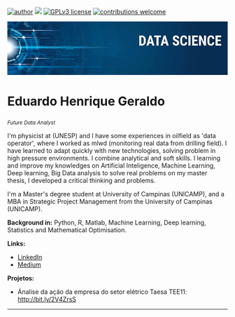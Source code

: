 [![author](https://img.shields.io/badge/author-ehgeraldo-red.svg)](https://www.linkedin.com/in/mlwdfieldengineer) [![](https://img.shields.io/badge/python-3.7+-blue.svg)](https://www.python.org/downloads/release/python-365/) [![GPLv3 license](https://img.shields.io/badge/License-GPLv3-blue.svg)](http://perso.crans.org/besson/LICENSE.html) [![contributions welcome](https://img.shields.io/badge/contributions-welcome-brightgreen.svg?style=flat)](https://github.com/carlosfab/data_science/issues)

<p align="center">
  <img src="banner.png" >
</p>

# Eduardo Henrique Geraldo
<sub>*Future Data Analyst* </sub>

I'm physicist at (UNESP) and I have some experiences in oilfield as 'data operator', where I worked as mlwd (monitoring real data from drilling field). I have learned to adapt quickly with new technologies, solving problem in high pressure environments. I combine analytical and soft skills. I learning and improve my knowledges on Artificial Inteligence, Machine Learning, Deep learning, Big Data analysis to solve real problems on my master thesis, I developed a critical thinking and problems.

I'm a Master's degree student at University of Campinas (UNICAMP), and a MBA in Strategic Project Management from the University of Campinas (UNICAMP).

**Background in:** Python, R, Matlab, Machine Learning, Deep learning, Statistics and Mathematical Optimisation.

**Links:**

* [LinkedIn](https://www.linkedin.com/in/mlwdfieldengineer)
* [Medium](https://www.medium.com)


**Projetos:**

* Ánalise da ação da empresa do setor elétrico Taesa TEE11: http://bit.ly/2V4ZrsS






---




